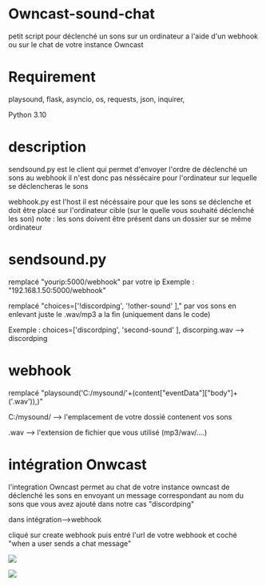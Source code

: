 
# Owncast-sound-chat
petit script pour déclenché un sons sur un ordinateur a l'aide d'un webhook
ou sur le chat de votre instance Owncast


# Requirement
playsound, 
flask,
asyncio,
os,
requests,
json,
inquirer,

Python 3.10

# description
sendsound.py est le client qui permet d'envoyer l'ordre de déclenché un sons au webhook il n'est donc pas néssécaire pour l'ordinateur sur lequelle se déclencheras le sons

webhook.py est l'host il est nécéssaire pour que les sons se déclenche et doit être placé sur l'ordinateur cible (sur le quelle vous souhaité déclenché les son)
note : les sons doivent être présent dans un dossier sur se même ordinateur

# sendsound.py
remplacé "yourip:5000/webhook" par votre ip
Exemple : "192.168.1.50:5000/webhook"

remplacé "choices=['!discordping', '!other-sound' ]," par vos sons en enlevant juste le .wav/mp3 a la fin (uniquement dans le code)

Exemple : choices=['discordping', 'second-sound' ],
discorping.wav --> discordping 

# webhook
remplacé "playsound('C:/mysound/'+(content["eventData"]["body"]+('.wav')),)"

C:/mysound/ --> l'emplacement de votre dossié contenent vos sons

.wav --> l'extension de fichier que vous utilisé (mp3/wav/....)

# intégration Onwcast
l'integration Owncast permet au chat de votre instance owncast de déclenché les sons
en envoyant un message correspondant au nom du sons que vous avez ajouté dans notre cas 
"discordping"


dans intégration-->webhook 

cliqué sur create webhook puis entré l'url de votre webhook et coché "when a user sends a chat message"

![](https://i.imgur.com/asImyNk.png)

![](https://i.imgur.com/3E1vBvL.png)



